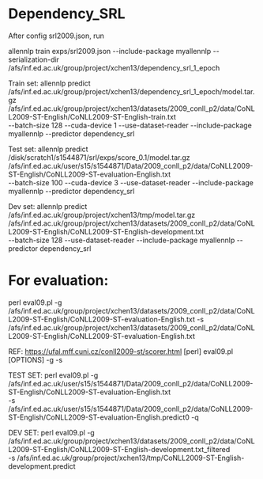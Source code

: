 # Dependency_SRL 

After config srl2009.json, run

allennlp train exps/srl2009.json --include-package myallennlp --serialization-dir /afs/inf.ed.ac.uk/group/project/xchen13/dependency_srl_1_epoch

Train set:
allennlp predict /afs/inf.ed.ac.uk/group/project/xchen13/dependency_srl_1_epoch/model.tar.gz \
/afs/inf.ed.ac.uk/group/project/xchen13/datasets/2009_conll_p2/data/CoNLL2009-ST-English/CoNLL2009-ST-English-train.txt \
--batch-size 128 --cuda-device 1 --use-dataset-reader --include-package myallennlp --predictor dependency_srl 


Test set:
allennlp predict /disk/scratch1/s1544871/srl/exps/score_0.1/model.tar.gz \
/afs/inf.ed.ac.uk/user/s15/s1544871/Data/2009_conll_p2/data/CoNLL2009-ST-English/CoNLL2009-ST-evaluation-English.txt \
--batch-size 100 --cuda-device 3 --use-dataset-reader --include-package myallennlp --predictor dependency_srl 


Dev set:
allennlp predict /afs/inf.ed.ac.uk/group/project/xchen13/tmp/model.tar.gz \
/afs/inf.ed.ac.uk/group/project/xchen13/datasets/2009_conll_p2/data/CoNLL2009-ST-English/CoNLL2009-ST-English-development.txt \
--batch-size 128 --use-dataset-reader --include-package myallennlp --predictor dependency_srl 




# For evaluation:

perl eval09.pl -g /afs/inf.ed.ac.uk/group/project/xchen13/datasets/2009_conll_p2/data/CoNLL2009-ST-English/CoNLL2009-ST-evaluation-English.txt -s /afs/inf.ed.ac.uk/group/project/xchen13/datasets/2009_conll_p2/data/CoNLL2009-ST-English/CoNLL2009-ST-evaluation-English.txt

REF:
https://ufal.mff.cuni.cz/conll2009-st/scorer.html
   [perl] eval09.pl [OPTIONS] -g <gold standard> -s <system output>

TEST SET:
perl eval09.pl -g /afs/inf.ed.ac.uk/user/s15/s1544871/Data/2009_conll_p2/data/CoNLL2009-ST-English/CoNLL2009-ST-evaluation-English.txt  \
 -s /afs/inf.ed.ac.uk/user/s15/s1544871/Data/2009_conll_p2/data/CoNLL2009-ST-English/CoNLL2009-ST-evaluation-English.predict0 -q


DEV SET:
perl eval09.pl -g /afs/inf.ed.ac.uk/group/project/xchen13/datasets/2009_conll_p2/data/CoNLL2009-ST-English/CoNLL2009-ST-English-development.txt_filtered \
 -s /afs/inf.ed.ac.uk/group/project/xchen13/tmp/CoNLL2009-ST-English-development.predict